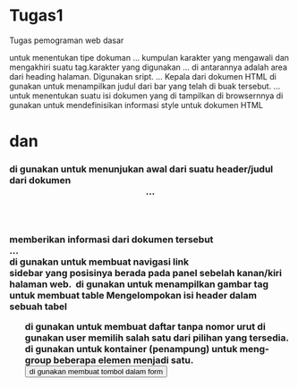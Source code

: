 # Tugas1
Tugas pemograman web dasar

<!DOCTYPE html> untuk menentukan tipe dokuman
<HTML> … </HTML> kumpulan karakter yang mengawali dan mengakhiri suatu tag.karakter yang digunakan<HEAD> … </HEAD> di antarannya adalah area dari heading halaman. Digunakan  sript.
<HEAD> … Kepala dari dokumen HTML
<TITLE> … </TITLE> di gunakan untuk menampilkan judul dari bar yang telah di buak tersebut.
<BODY> … </BODY> untuk menentukan suatu isi dokumen yang di tampilkan di browsernnya
<STYLE> … </STYLE> di gunakan untuk mendefinisikan informasi style untuk dokumen HTML
<h1> dan <h3> di gunakan untuk menunjukan awal dari suatu header/judul dari dokumen
<header> … </header> memberikan informasi dari dokumen tersebut
<nav> … </nav> di gunakan untuk membuat navigasi link
<aside> sidebar yang posisinya berada pada panel sebelah kanan/kiri halaman web.
<img> di gunakan untuk menampilkan gambar
<TABLE> tag untuk membuat table
<THEAD> Mengelompokan isi header dalam sebuah tabel
<ul> di gunakan untuk membuat daftar tanpa nomor urut
<selection> di gunakan user memilih salah satu dari pilihan yang tersedia.
<div> di gunakan untuk kontainer (penampung) untuk meng-group beberapa elemen menjadi satu.
<button> di gunakan membuat tombol dalam form
